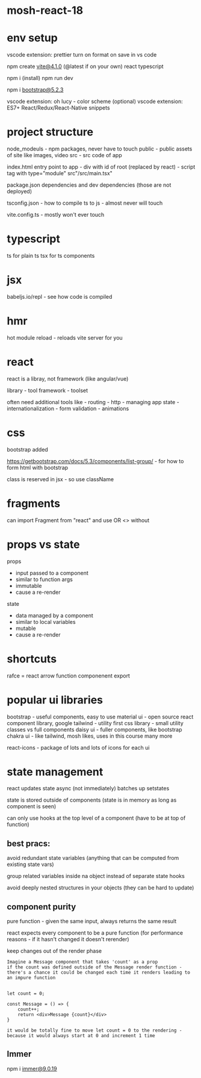 # mosh-react-18

# env setup

vscode extension: prettier
turn on format on save in vs code

npm create vite@4.1.0 (@latest if on your own)
react
typescript

npm i (install)
npm run dev

npm i bootstrap@5.2.3

vscode extension: oh lucy - color scheme (optional)
vscode extension: ES7+ React/Redux/React-Native snippets

# project structure

node_modeuls - npm packages, never have to touch
public - public assets of site like images, video
src - src code of app

index.html entry point to app - div with id of root (replaced by react) - script tag with type="module" src"/src/main.tsx"

package.json
dependencies and dev dependencies (those are not deployed)

tsconfig.json - how to compile ts to js - almost never will touch

vite.config.ts - mostly won't ever touch

# typescript

ts for plain ts
tsx for ts components

# jsx

babeljs.io/repl - see how code is compiled

# hmr

hot module reload - reloads vite server for you

# react

react is a libray, not framework (like angular/vue)

library - tool
framework - toolset

often need additional tools like - routing - http - managing app state - internationalization - form validation - animations

# css

bootstrap added

https://getbootstrap.com/docs/5.3/components/list-group/ - for how to form html with bootstrap

class is reserved in jsx - so use className

# fragments

can import Fragment from "react" and use <Fragment> OR <> without

# props vs state

props

- input passed to a component
- similar to function args
- immutable
- cause a re-render

state

- data managed by a component
- similar to local variables
- mutable
- cause a re-render

# shortcuts

rafce = react arrow function componenent export

# popular ui libraries

bootstrap - useful components, easy to use
material ui - open source react component library, google
tailwind - utility first css library - small utility classes vs full components
daisy ui - fuller components, like bootstrap
chakra ui - like tailwind, mosh likes, uses in this course
many more

react-icons - package of lots and lots of icons for each ui

# state management

react updates state async (not immediately)
batches up setstates

state is stored outside of components
(state is in memory as long as component is seen)

can only use hooks at the top level of a component
(have to be at top of function)

## best pracs:

avoid redundant state variables (anything that can be computed from existing state vars)

group related variables inside na object instead of separate state hooks

avoid deeply nested structures in your objects
(they can be hard to update)

## component purity

pure function - given the same input, always returns the same result

react expects every component to be a pure function (for performance reasons - if it hasn't changed it doesn't rerender)

keep changes out of the render phase

    Imagine a Message component that takes 'count' as a prop
    if the count was defined outside of the Message render function - there's a chance it could be changed each time it renders leading to an impure function


    let count = 0;

    const Message = () => {
        count++;
        return <div>Message {count}</div>
    }

    it would be totally fine to move let count = 0 to the rendering - because it would always start at 0 and increment 1 time

## Immer

npm i immer@9.0.19
